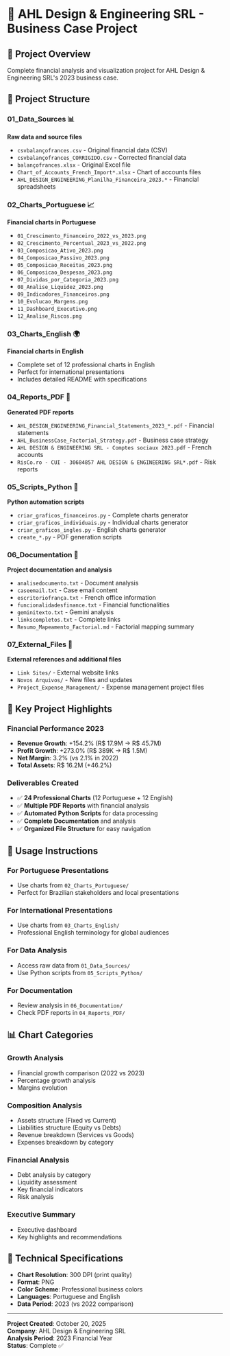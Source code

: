 # 📁 AHL Design & Engineering SRL - Business Case Project

## 🎯 Project Overview
Complete financial analysis and visualization project for AHL Design & Engineering SRL's 2023 business case.

## 📂 Project Structure

### **01_Data_Sources** 📊
**Raw data and source files**
- `csvbalançofrances.csv` - Original financial data (CSV)
- `csvbalançofrances_CORRIGIDO.csv` - Corrected financial data
- `balançofrances.xlsx` - Original Excel file
- `Chart_of_Accounts_French_Import*.xlsx` - Chart of accounts files
- `AHL_DESIGN_ENGINEERING_Planilha_Financeira_2023.*` - Financial spreadsheets

### **02_Charts_Portuguese** 📈
**Financial charts in Portuguese**
- `01_Crescimento_Financeiro_2022_vs_2023.png`
- `02_Crescimento_Percentual_2023_vs_2022.png`
- `03_Composicao_Ativo_2023.png`
- `04_Composicao_Passivo_2023.png`
- `05_Composicao_Receitas_2023.png`
- `06_Composicao_Despesas_2023.png`
- `07_Dividas_por_Categoria_2023.png`
- `08_Analise_Liquidez_2023.png`
- `09_Indicadores_Financeiros.png`
- `10_Evolucao_Margens.png`
- `11_Dashboard_Executivo.png`
- `12_Analise_Riscos.png`

### **03_Charts_English** 🌍
**Financial charts in English**
- Complete set of 12 professional charts in English
- Perfect for international presentations
- Includes detailed README with specifications

### **04_Reports_PDF** 📄
**Generated PDF reports**
- `AHL_DESIGN_ENGINEERING_Financial_Statements_2023_*.pdf` - Financial statements
- `AHL_BusinessCase_Factorial_Strategy.pdf` - Business case strategy
- `AHL DESIGN & ENGINEERING SRL - Comptes sociaux 2023.pdf` - French accounts
- `RisCo.ro - CUI - 30684857 AHL DESIGN & ENGINEERING SRL*.pdf` - Risk reports

### **05_Scripts_Python** 🐍
**Python automation scripts**
- `criar_graficos_financeiros.py` - Complete charts generator
- `criar_graficos_individuais.py` - Individual charts generator
- `criar_graficos_ingles.py` - English charts generator
- `create_*.py` - PDF generation scripts

### **06_Documentation** 📝
**Project documentation and analysis**
- `analisedocumento.txt` - Document analysis
- `caseemail.txt` - Case email content
- `escritoriofrança.txt` - French office information
- `funcionalidadesfinance.txt` - Financial functionalities
- `geminitexto.txt` - Gemini analysis
- `linkscompletos.txt` - Complete links
- `Resumo_Mapeamento_Factorial.md` - Factorial mapping summary

### **07_External_Files** 🔗
**External references and additional files**
- `Link Sites/` - External website links
- `Novos Arquivos/` - New files and updates
- `Project_Expense_Management/` - Expense management project files

## 🎯 Key Project Highlights

### **Financial Performance 2023**
- **Revenue Growth**: +154.2% (R$ 17.9M → R$ 45.7M)
- **Profit Growth**: +273.0% (R$ 389K → R$ 1.5M)
- **Net Margin**: 3.2% (vs 2.1% in 2022)
- **Total Assets**: R$ 16.2M (+46.2%)

### **Deliverables Created**
- ✅ **24 Professional Charts** (12 Portuguese + 12 English)
- ✅ **Multiple PDF Reports** with financial analysis
- ✅ **Automated Python Scripts** for data processing
- ✅ **Complete Documentation** and analysis
- ✅ **Organized File Structure** for easy navigation

## 🚀 Usage Instructions

### **For Portuguese Presentations**
- Use charts from `02_Charts_Portuguese/`
- Perfect for Brazilian stakeholders and local presentations

### **For International Presentations**
- Use charts from `03_Charts_English/`
- Professional English terminology for global audiences

### **For Data Analysis**
- Access raw data from `01_Data_Sources/`
- Use Python scripts from `05_Scripts_Python/`

### **For Documentation**
- Review analysis in `06_Documentation/`
- Check PDF reports in `04_Reports_PDF/`

## 📊 Chart Categories

### **Growth Analysis**
- Financial growth comparison (2022 vs 2023)
- Percentage growth analysis
- Margins evolution

### **Composition Analysis**
- Assets structure (Fixed vs Current)
- Liabilities structure (Equity vs Debts)
- Revenue breakdown (Services vs Goods)
- Expenses breakdown by category

### **Financial Analysis**
- Debt analysis by category
- Liquidity assessment
- Key financial indicators
- Risk analysis

### **Executive Summary**
- Executive dashboard
- Key highlights and recommendations

## 🎨 Technical Specifications

- **Chart Resolution**: 300 DPI (print quality)
- **Format**: PNG
- **Color Scheme**: Professional business colors
- **Languages**: Portuguese and English
- **Data Period**: 2023 (vs 2022 comparison)

---

**Project Created**: October 20, 2025  
**Company**: AHL Design & Engineering SRL  
**Analysis Period**: 2023 Financial Year  
**Status**: Complete ✅



